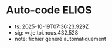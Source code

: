 # Auto-code ELIOS
- ts: 2025-10-19T07:36:23.929Z
- sig: ∞.je.toi.nous.432.528
- note: fichier généré automatiquement